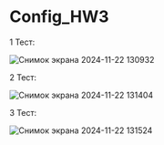 # Config_HW3

1 Тест:

![Снимок экрана 2024-11-22 130932](https://github.com/user-attachments/assets/f2e1a7e7-9609-43c0-ac29-1914a373bc7d)


2 Тест:


![Снимок экрана 2024-11-22 131404](https://github.com/user-attachments/assets/a15845fa-d441-4cff-a687-8ac30a0c5140)


3 Тест:


![Снимок экрана 2024-11-22 131524](https://github.com/user-attachments/assets/2b0eed5d-dc2d-4138-8e44-95e435ce2211)
